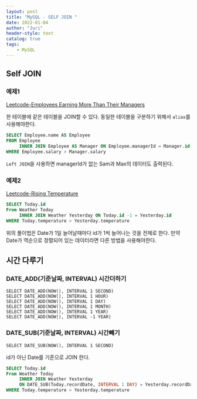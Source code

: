 ```yaml
---
layout: post
title: "MySQL - SELF JOIN "
date: 2022-01-04
author: "Juri"
header-style: text
catalog: true
tags:
    - MySQL
---
```


## Self JOIN

### 예제1

[Leetcode-Employees Earning More Than Their Managers](https://leetcode.com/problems/employees-earning-more-than-their-managers/)

한 테이블에 같은 테이블을 JOIN할 수 있다. 동일한 테이블을 구분하기 위해서 `alias`를 사용해야한다.

```sql
SELECT Employee.name AS Employee
FROM Employee
	 INNER JOIN Employee AS Manager ON Employee.managerId = Manager.id
WHERE Employee.salary > Manager.salary
```

`Left JOIN`을 사용하면 managerId가 없는 Sam과 Max의 데이터도 출력된다.

### 예제2

[Leetcode-Rising Temperature](https://leetcode.com/problems/rising-temperature/)


```sql
SELECT Today.id
From Weather Today
     INNER JOIN Weather Yesterday ON Today.id -1 = Yesterday.id
WHERE Today.temperature > Yesterday.temperature
```

위의 풀이법은 Date가 1일 늘어날때마다 id가 1씩 늘어나는 것을 전제로 한다. 만약 Date가 역순으로 정렬되어 있는 데이터라면 다른 방법을 사용해야한다.


## 시간 다루기

### DATE_ADD(기준날짜, INTERVAL) 시간더하기
```
SELECT DATE_ADD(NOW(), INTERVAL 1 SECOND)
SELECT DATE_ADD(NOW(), INTERVAL 1 HOUR)
SELECT DATE_ADD(NOW(), INTERVAL 1 DAY)
SELECT DATE_ADD(NOW(), INTERVAL 1 MONTH)
SELECT DATE_ADD(NOW(), INTERVAL 1 YEAR)
SELECT DATE_ADD(NOW(), INTERVAL -1 YEAR)
```
### DATE_SUB(기준날짜, INTERVAL) 시간빼기
```
SELECT DATE_SUB(NOW(), INTERVAL 1 SECOND)
```
id가 아닌 Date를 기준으로 JOIN 한다.

```sql
SELECT Today.id
From Weather Today
     INNER JOIN Weather Yesterday 
     ON DATE_SUB(Today.recordDate, INTERVAL 1 DAY) = Yesterday.recordDate
WHERE Today.temperature > Yesterday.temperature
```